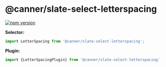 # @canner/slate-select-letterspacing

[![npm version](https://badge.fury.io/js/%40canner%2Fslate-select-letterspacing.svg)](https://badge.fury.io/js/%40canner%2Fslate-select-letterspacing)

**Selector:**

```js
import LetterSpacing from '@canner/slate-select-letterspacing';
```

**Plugin:**

```js
import {LetterSpacingPlugin} from '@canner/slate-select-letterspacing';
```
